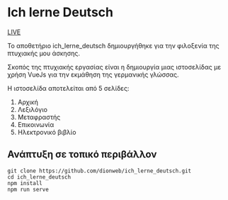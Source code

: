 # Ich lerne Deutsch

[LIVE](https://dionweb.github.io/ich_lerne_deutsch/)

Το αποθετήριο ich_lerne_deutsch δημιουργήθηκε για την φιλοξενία της πτυχιακής μου άσκησης.

Σκοπός της πτυχιακής εργασίας είναι η δημιουργία μιας ιστοσελίδας με χρήση VueJs για την εκμάθηση της γερμανικής γλώσσας.

Η ιστοσελίδα αποτελείται από 5 σελίδες:

1. Αρχική
2. Λεξιλόγιο
3. Μεταφραστής
4. Επικοινωνία
5. Ηλεκτρονικό βιβλίο

## Ανάπτυξη σε τοπικό περιβάλλον

```
git clone https://github.com/dionweb/ich_lerne_deutsch.git
cd ich_lerne_deutsch
npm install
npm run serve
```
